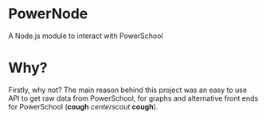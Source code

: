 PowerNode
=========

A Node.js module to interact with PowerSchool

Why?
====

Firstly, why not? The main reason behind this project was an easy to use API to get raw data from PowerSchool, for graphs and alternative front ends for PowerSchool (**cough** *centerscout* **cough**).

